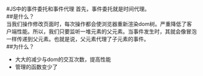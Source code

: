 #JS中的事件委托和事件代理
首先，事件委托就是时间代理。  
##是什么？  
当我们操作修改页面时，每次操作都会使浏览器重新渲染dom树。严重降低了客户端性能。所以，我们只要监听一堆元素的父元素。当事件发生时，其就会像冒泡一样传递到父元素。也就是说，父元素代理了子元素的事件。  
##为什么？  
- 大大的减少与dom的交互次数，提高性能
- 管理的函数变少了
